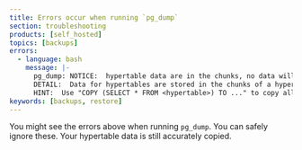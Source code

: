 ```yaml
---
title: Errors occur when running `pg_dump`
section: troubleshooting
products: [self_hosted]
topics: [backups]
errors:
  - language: bash
    message: |-
      pg_dump: NOTICE:  hypertable data are in the chunks, no data will be copied
      DETAIL:  Data for hypertables are stored in the chunks of a hypertable so COPY TO of a hypertable will not copy any data.
      HINT:  Use "COPY (SELECT * FROM <hypertable>) TO ..." to copy all data in hypertable, or copy each chunk individually.
keywords: [backups, restore]
---
```


<!---
* Use this format for writing troubleshooting sections:
 - Cause: What causes the problem?
 - Consequence: What does the user see when they hit this problem?
 - Fix/Workaround: What can the user do to fix or work around the problem? Provide a "Resolving" Procedure if required.
 - Result: When the user applies the fix, what is the result when the same action is applied?
* Copy this comment at the top of every troubleshooting page
-->
 You might see the errors above when running `pg_dump`. You can safely ignore
 these. Your hypertable data is still accurately copied.
